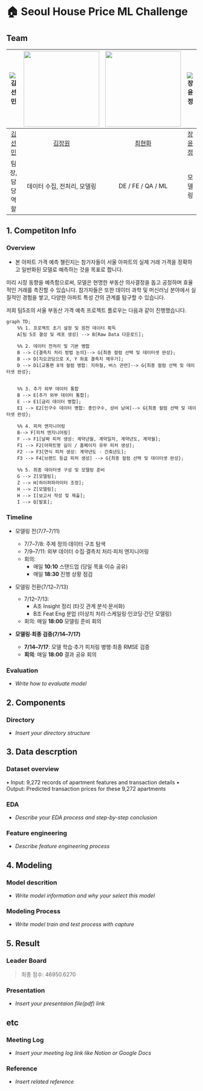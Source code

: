 # 🏠 Seoul House Price ML Challenge

## Team


| ![김선민](https://github.com/user-attachments/assets/263154ec-efa6-473a-bd55-3737fb5741bc) | <img src="https://avatars.githubusercontent.com/u/128503571?v=4](https://avatars.githubusercontent.com/u/128503571?v=4" width="200"> | <img src="https://github.com/user-attachments/assets/5c04a858-46ed-4043-9762-b7eaf7b1149a" width="200"> | ![장윤정](https://github.com/user-attachments/assets/af6a9ff5-56fc-4cd5-b61e-61269a24278d) |
| :--------------------------------------------------------------: | :--------------------------------------------------------------: | :--------------------------------------------------------------: | :--------------------------------------------------------------: |
| [김선민](https://github.com/nimnusmik) | [김장원](https://github.com/jkim1209) | [최현화](https://github.com/iejob) | [장윤정](https://github.com/yjjang06) |
| 팀장, 담당 역할 | 데이터 수집, 전처리, 모델링 | DE / FE / QA / ML | 모델링 |

## 1. Competiton Info

### Overview
- 본 아파트 가격 예측 챌린지는 참가자들이 서울 아파트의 실제 거래 가격을 정확하고 일반화된 모델로 예측하는 것을 목표로 합니다.

미리 시장 동향을 예측함으로써, 모델은 현명한 부동산 의사결정을 돕고 공정하며 효율적인 거래를 촉진할 수 있습니다. 참가자들은 또한 데이터 과학 및 머신러닝 분야에서 실질적인 경험을 쌓고, 다양한 아파트 특성 간의 관계를 탐구할 수 있습니다.

저희 팀5조의 서울 부동산 가격 예측 프로젝트 플로우는 다음과 같이 진행했습니다.

```mermaid
graph TD;
    %% 1. 프로젝트 초기 설정 및 원천 데이터 획득
    A[팀 5조 결성 및 레포 생성] --> B[Raw Data 다운로드];

    %% 2. 데이터 전처리 및 기본 병합
    B --> C{결측치 처리 방법 논의}--> G{최종 컬럼 선택 및 데이터셋 완성};
    B --> D[지오코딩으로 X, Y 좌표 결측치 채우기];
    D --> D1[교통편 8개 컬럼 병합: 지하철, 버스 관련]--> G{최종 컬럼 선택 및 데이터셋 완성};
    

    %% 3. 추가 외부 데이터 통합
    B --> E[추가 외부 데이터 통합];
    E --> E1[금리 데이터 병합];
    E1 --> E2[인구수 데이터 병합: 총인구수, 성비 남여]--> G{최종 컬럼 선택 및 데이터셋 완성};

    %% 4. 피처 엔지니어링
    B--> F[피처 엔지니어링]
    F --> F1[날짜 피처 생성: 계약년월, 계약일자, 계약년도, 계약월];
    F1 --> F2[아파트명 길이 / 홈페이지 유무 피처 생성];
    F2 --> F3[연식 피처 생성: 계약년도 - 건축년도];
    F3 --> F4[브랜드 등급 피처 생성] --> G{최종 컬럼 선택 및 데이터셋 완성};

    %% 5. 최종 데이터셋 구성 및 모델링 준비
    G --> Z[모델링];
    Z --> H[하이퍼파라미터 조정];
    H --> Z[모델링];
    H --> I[보고서 작성 및 제출];
    I --> Q[발표];

```

### Timeline

- 모델링 전(7/7–7/11)
    - 7/7–7/8: 주제 정의·데이터 구조 탐색
    - 7/9–7/11: 외부 데이터 수집·결측치 처리·피처 엔지니어링
    - 회의:
        - 매일 **10:10** 스탠드업 (당일 목표·이슈 공유)
        - 매일 **18:30** 진행 상황 점검
    
- 모델링 전환(7/12–7/13)
    - 7/12–7/13:
        - A조 Insight 정리 (타깃 관계 분석·문서화)
        - B조 Feat Eng 분업 (이상치 처리·스케일링·인코딩·간단 모델링)
    - 회의: 매일 **18:00** 모델링 준비 회의

- **모델링·최종 검증(7/14–7/17)**
    - **7/14–7/17**: 모델 학습·추가 피처링 병행·최종 RMSE 검증
    - **회의**: 매일 **18:00** 결과 공유 회의


### Evaluation

- _Write how to evaluate model_

## 2. Components

### Directory

- _Insert your directory structure_

## 3. Data descrption

### Dataset overview

•	Input: 9,272 records of apartment features and transaction details
•	Output: Predicted transaction prices for these 9,272 apartments

### EDA

- _Describe your EDA process and step-by-step conclusion_

### Feature engineering

- _Describe feature engineering process_

## 4. Modeling

### Model descrition

- _Write model information and why your select this model_

### Modeling Process

- _Write model train and test process with capture_

## 5. Result

### Leader Board

> 최종 점수: 46950.6270


### Presentation

- _Insert your presentaion file(pdf) link_

## etc

### Meeting Log

- _Insert your meeting log link like Notion or Google Docs_

### Reference

- _Insert related reference_
